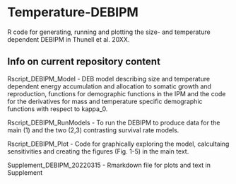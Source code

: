 # Temperature-DEBIPM
R code for generating, running and plotting the size- and temperature dependent DEBIPM in Thunell et al. 20XX.

## Info on current repository content

Rscript_DEBIPM_Model - DEB model describing size and temperature dependent energy accumulation and allocation to somatic growth and reproduction, functions for demographic functions in the IPM and the code for the derivatives for mass and temperature specific demographic functions with respect to kappa_0.

Rscript_DEBIPM_RunModels - To run the DEBIPM to produce data for the main (1) and the two (2,3) contrasting survival rate models.

Rscript_DEBIPM_Plot - Code for graphically exploring the model, calcultaing sensitivities and creating the figures (Fig. 1-5) in the main text.

Supplement_DEBIPM_20220315 - Rmarkdown file for plots and text in Supplement

